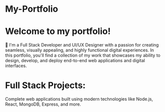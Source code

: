 # My-Portfolio
# Welcome to my portfolio! #
👋 I'm a Full Stack Developer and UI/UX Designer with a passion for creating seamless, visually appealing, and highly functional digital experiences. In this portfolio, you'll find a collection of my work that showcases my ability to design, develop, and deploy end-to-end web applications and digital interfaces.

# Full Stack Projects: #
<p> Complete web applications built using modern technologies like Node.js, React, MongoDB, Express, and more.</p>
